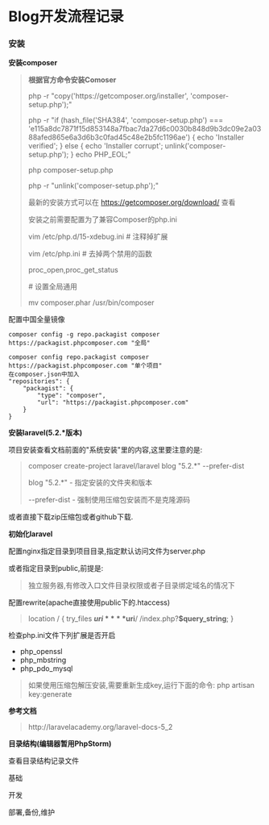 # Blog开发流程记录

### 安装

**安装composer**

> **根据官方命令安装Comoser**
> 
> php -r "copy\('https:\/\/getcomposer.org\/installer', 'composer-setup.php'\);"
> 
> php -r "if \(hash\_file\('SHA384', 'composer-setup.php'\) === 'e115a8dc7871f15d853148a7fbac7da27d6c0030b848d9b3dc09e2a0388afed865e6a3d6b3c0fad45c48e2b5fc1196ae'\) { echo 'Installer verified'; } else { echo 'Installer corrupt'; unlink\('composer-setup.php'\); } echo PHP\_EOL;"
> 
> php composer-setup.php
> 
> php -r "unlink\('composer-setup.php'\);"
> 
> 最新的安装方式可以在 [https:\/\/getcomposer.org\/download\/](https://getcomposer.org/download/) 查看
> 
> 安装之前需要配置为了兼容Composer的php.ini
> 
> vim \/etc\/php.d\/15-xdebug.ini \# 注释掉扩展
> 
> vim \/etc\/php.ini \# 去掉两个禁用的函数
> 
> proc\_open,proc\_get\_status
> 
> \# 设置全局通用
> 
> mv composer.phar \/usr\/bin\/composer

配置中国全量镜像

```
composer config -g repo.packagist composer https://packagist.phpcomposer.com "全局"
```

```
composer config repo.packagist composer https://packagist.phpcomposer.com "单个项目"
在composer.json中加入
"repositories": {
    "packagist": {
        "type": "composer",
        "url": "https://packagist.phpcomposer.com"
    }
}
```

**安装laravel\(5.2.\*版本\)**

项目安装查看文档前面的"系统安装"里的内容,这里要注意的是:

> composer create-project laravel\/laravel blog "5.2.\*" --prefer-dist
> 
> blog "5.2.\*" - 指定安装的文件夹和版本
> 
> --prefer-dist - 强制使用压缩包安装而不是克隆源码

或者直接下载zip压缩包或者github下载.

**初始化laravel**

配置nginx指定目录到项目目录,指定默认访问文件为server.php

或者指定目录到public,前提是:

> 独立服务器,有修改入口文件目录权限或者子目录绑定域名的情况下

配置rewrite\(apache直接使用public下的.htaccess\)

> location \/ { try\_files **$uri** **$uri**\/ \/index.php?**$query\_string**; }

检查php.ini文件下列扩展是否开启

* php\_openssl
* php\_mbstring
* php\_pdo\_mysql

> 如果使用压缩包解压安装,需要重新生成key,运行下面的命令:
> php artisan key:generate

**参考文档**

> http:\/\/laravelacademy.org\/laravel-docs-5\_2

**目录结构\(编辑器暂用PhpStorm\)**

查看目录结构记录文件

基础

开发

部署,备份,维护

